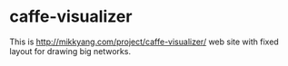 # caffe-visualizer
This is http://mikkyang.com/project/caffe-visualizer/ web site with fixed layout for drawing big networks.
